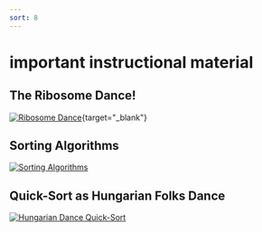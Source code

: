 ```yaml
---
sort: 8
---
```

# important instructional material

## The Ribosome Dance! 
[![Ribosome Dance](http://img.youtube.com/vi/WTRmvnlNVw4/0.jpg)](http://www.youtube.com/watch?v=WTRmvnlNVw4 "Ribosome Dance"){target="_blank"}

## Sorting Algorithms 
[![Sorting Algorithms](http://img.youtube.com/vi/kPRA0W1kECg/0.jpg)](http://www.youtube.com/watch?v=kPRA0W1kECg "Sorting Algorithms")

## Quick-Sort as Hungarian Folks Dance
[![Hungarian Dance Quick-Sort](http://img.youtube.com/vi/ywWBy6J5gz8/0.jpg)](http://www.youtube.com/watch?v=ywWBy6J5gz8 "Hungary Dance Quick Sort")

